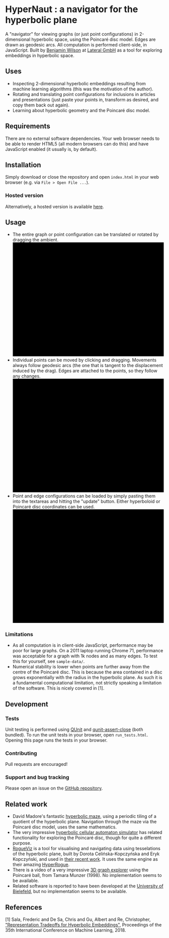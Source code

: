 # HyperNaut : a navigator for the hyperbolic plane
A "navigator" for viewing graphs (or just point configurations) in 2-dimensional hyperbolic space, using the Poincaré disc model.  Edges are drawn as geodesic arcs.
All computation is performed client-side, in JavaScript.
Built by [Benjamin Wilson](https://github.com/benjaminwilson) at [Lateral GmbH](https://lateral.io/) as a tool for exploring embeddings in hyperbolic space.

## Uses
+ Inspecting 2-dimensional hyperbolic embeddings resulting from machine learning algorithms (this was the motivation of the author).
+ Rotating and translating point configurations for inclusions in articles and presentations (just paste your points in, transform as desired, and copy them back out again).
+ Learning about hyperbolic geometry and the Poincaré disc model.

## Requirements
There are no external software dependencies.  Your web browser needs to be able to render HTML5 (all modern browsers can do this) and have JavaScript enabled (it usually is, by default).

## Installation
Simply download or close the repository and open `index.html` in your web browser (e.g. via `File > Open File ...`).

### Hosted version
Alternatively, a hosted version is available [here](https://crystal-ball.lateral.io/).

## Usage
+ The entire graph or point configuration can be translated or rotated by dragging the ambient. ![](img/drag-ambient.gif)
+ Individual points can be moved by clicking and dragging.  Movements always follow geodesic arcs (the one that is tangent to the displacement induced by the drag).  Edges are attached to the points, so they follow any changes. ![](img/drag-individual.gif)
+ Point and edge configurations can be loaded by simply pasting them into the textareas and hitting the "update" button.  Either hyperboloid or Poincaré disc coordinates can be used. ![](img/load-data.gif)

### Limitations
+ As all computation is in client-side JavaScript, performance may be poor for large graphs. On a 2011 laptop running Chrome 71, performance was acceptable for a graph with 1k nodes and as many edges.  To test this for yourself, see `sample-data/`.
+ Numerical stability is lower when points are further away from the centre of the Poincaré disc.  This is because the area contained in a disc grows exponentially with the radius in the hyperbolic plane.  As such it is a fundamental computational limitation, not strictly speaking a limitation of the software.  This is nicely covered in [1].

## Development

### Tests
Unit testing is performed using [QUnit](https://qunitjs.com/) and [qunit-assert-close](https://github.com/JamesMGreene/qunit-assert-close) (both bundled). To run the unit tests in your browser, open `run_tests.html`.  Opening this page runs the tests in your browser.

### Contributing
Pull requests are encouraged!

### Support and bug tracking
Please open an issue on the [GitHub repository](https://github.com/lateral/crystal-ball).

## Related work
+ David Madore's fantastic [hyperbolic maze](http://www.madore.org/~david/math/hyperbolic-maze.html), using a periodic tiling of a quotient of the hyperbolic plane.  Navigation through the maze via the Poincaré disc model, uses the same mathematics.
+ The very impressive [hyperbolic cellular automaton simulator](https://dmishin.github.io/hyperbolic-ca-simulator/help.html) has related functionality for exploring the Poincaré disc, though for quite a different purpose.
+ [RogueViz](http://roguetemple.com/z/hyper/rogueviz.php) is a tool for visualising and navigating data using tesselations of the hyperbolic plane, built by Dorota Celińska-Kopczyńska and Eryk Kopczyński, and used in [their recent work](http://arxiv.org/abs/1707.01124).  It uses the same engine as their amazing [HyperRogue](http://roguetemple.com/z/hyper/).
+ There is a video of a very impressive [3D graph explorer](http://graphics.stanford.edu/papers/h3/) using the Poincaré ball, from Tamara Munzer (1998).  No implementation seems to be available. 
+ Related software is reported to have been developed at the [University of Bielefeld](https://www.techfak.uni-bielefeld.de/~walter/h2vis/), but no implementation seems to be available.

## References
[1] Sala, Frederic and De Sa, Chris and Gu, Albert and Re, Christopher, ["Representation Tradeoffs for Hyperbolic Embeddings"](http://proceedings.mlr.press/v80/sala18a.html), Proceedings of the 35th International Conference on Machine Learning, 2018.
